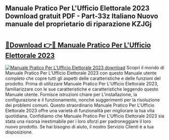 ## Manuale Pratico Per L'Ufficio Elettorale 2023 Download gratuit PDF - Part-33z Italiano Nuovo manuale del proprietario di riparazione KZJGj

# <h2><a href="http://dfh3sc.blite.top/?on=Manuale+Pratico+Per+L%27Ufficio+Elettorale+2023">🔗Download 👉🔴 Manuale Pratico Per L'Ufficio Elettorale 2023</a></h2>

[![Manuale Pratico Per L'Ufficio Elettorale 2023 download](https://i.imgur.com/lujVjoI.png)](http://dfh3sc.blite.top/?on=Manuale+Pratico+Per+L%27Ufficio+Elettorale+2023)
Scopri il mondo di Manuale Pratico Per L'Ufficio Elettorale 2023 con questo Manuale utente completo che copre tutti gli aspetti delle caratteristiche e delle funzioni del prodotto. Prima di utilizzare Manuale Pratico Per L'Ufficio Elettorale 2023, familiarizzare con le sue caratteristiche e caratteristiche leggendo questo Manuale utente. Fornisce istruzioni chiare per L'installazione, la configurazione e il funzionamento, nonché suggerimenti per la risoluzione dei problemi comuni. Questo straordinario Manuale Pratico Per L'Ufficio Elettorale 2023 offre una varietà di funzionalità per migliorare la tua vita quotidiana. Confidiamo che Manuale Pratico Per L'Ufficio Elettorale 2023 sia stata una risorsa inestimabile per i loro sforzi per padroneggiare il loro nuovo prodotto. Se hai bisogno di aiuto, il nostro Servizio Clienti è a tua disposizione.
